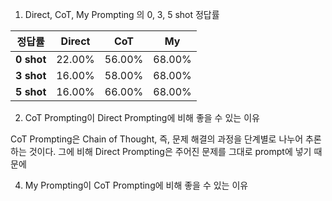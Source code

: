 1. Direct, CoT, My Prompting 의 0, 3, 5 shot 정답률

|정답률|Direct|CoT|My|
|---|---|---|---|
|**0 shot**|22.00%|56.00%|68.00%|
|**3 shot**|16.00%|58.00%|68.00%|
|**5 shot**|16.00%|66.00%|68.00%|

2. CoT Prompting이 Direct Prompting에 비해 좋을 수 있는 이유
   
CoT Prompting은 Chain of Thought, 즉, 문제 해결의 과정을 단계별로 나누어 추론하는 것이다. 
그에 비해 Direct Prompting은 주어진 문제를 그대로 prompt에 넣기 때문에

4. My Prompting이 CoT Prompting에 비해 좋을 수 있는 이유





